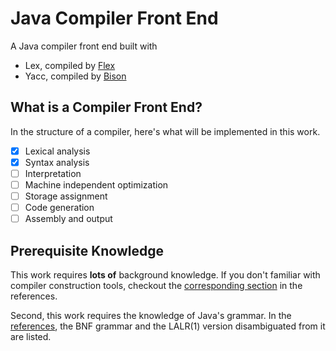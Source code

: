 # Java Compiler Front End
A Java compiler front end built with 

- Lex, compiled by [Flex](https://ftp.gnu.org/old-gnu/Manuals/flex-2.5.4/html_mono/flex.html)
- Yacc, compiled by [Bison](https://www.gnu.org/software/bison/)

## What is a Compiler Front End?

In the structure of a compiler, here's what will be implemented in this work.

- [x] Lexical analysis
- [x] Syntax analysis
- [ ] Interpretation
- [ ] Machine independent optimization
- [ ] Storage assignment
- [ ] Code generation
- [ ] Assembly and output

## Prerequisite Knowledge

This work requires **lots of** background knowledge. If you don't familiar with compiler construction tools, checkout the [corresponding section](References#compiler-construction-tools) in the references.

Second, this work requires the knowledge of Java's grammar. In the [references](References#the-java-programming-language), the BNF grammar and the LALR(1) version disambiguated from it are listed.

